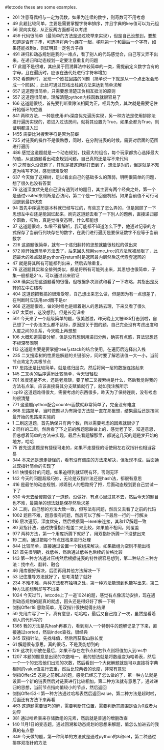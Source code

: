 #letcode
these are some examples.


- 201 注意奇偶相与一定为偶数，如果为连续的数字，则奇数可不用考虑
- 49 此题比较简单，主要是需要掌握字符串排序，并且字典的key值可以为元组
- 56 双向实现，从正反两方面都可以考虑
- 459 代码很简单（最简单的方法是通过枚举来实现），但是自己没想到，要想知道是否有子串，可选择将两个s连在一起，移除第一个和最后一个字符，如果还能找到s，则证明其一定包含子串
- 491 递归和动态规划是我的一难点，看了别人的代码感觉会，自己写又弄不出来。在递归和动态规划一定要注意重复的问题
- 17 此题不是很难，其应属于回溯算法中较简单的一类，需提前定义数字含有的字母，且在遍历时，应该在迭代处进行字符串增加
- 332 看题解时，发现一个欧拉回路的问题（简单说一下就是从一个点出发会形成一个回路），此处可通过压栈出栈的方法来达到简单求解
- 657 这道题很简单，只需要想清楚正负相互抵消的原则
- 557 这道题很简单，理解清楚python内核函数就很容易了
- 166 这道题很绕，首先要判断乘除法相同为正，相异为负，其次就是需要记住开始循环的位置
- 841 两种方法，一种是使用dfs深度优先遍历实现，另一种方法是使用排除法进行遍历实现的，若进入过该房间，就将其设置为True，如果全都为True，则证明都进入过
- 1455 需要比对搜索字符是否为前缀
- 725 对链表的操作不是很熟悉，同时，在分割链表的时候，需要对后面的范围进行遍历
- 486 感觉这道题就是一个动态规划，找最大的组合，每个玩家都贪心选择最大的值，从这道题看出动态规划问题，自己真的还是写不来代码
- 51 之前很久没做题了，其就是被这道题打击到了，想法是对的，但是就是不知道为啥写不对，感觉很难受呀
- 637 今天做了这棵树，足以看出自己的基础多么的薄弱，明明很简单的问题，想了很久也没有答案
- 79 这道深度优先是自己没有遇到过的题目，其主要有两个经典之处，第一个是通过visited来判断是否访问，第二个是一个回退机制，如果当前值不可行可回退到最初状态
- 94 首先中序遍历是本科就已经写过的，有些忘了怎么弄的，但是回顾了一下思想左中右还是能回忆起来，刷完这道题去看了一下别人的题解，直接递归那个函数，哎哟，真是觉得变态啊，什么都能想
- 37 这道题很难，如果不看解析，我可能都不知道怎么下手，他通过记录的方式保存了当前行列块存在的数字，在我们进行遍历是要保证数字不应等于当前数字
- 226 这道题很简单，就有一个递归翻转的思想就能很轻松的做出来
- 572 刚开始想简单方法去了，后来回头想用same_tree的方法就被局限了，此题最大的难点就是python在return时是返回最内层然后迭代嵌套返回的
- 47 就是将其所有可能都列出来，然后去除重复。
- 78 这道题其实和全排列类似，都是将所有可能列出来，其思想也很简单，子集一般都是2^n，可以通过此来验证
- 538 确实没把这道题看的很懂，但根据多次测试和看了一下攻略，其指出是反转的左中右结构
- 404 这道题把我搞的很难受呀，自己想出来怎么做，但是因为有一点想差了，在判断时应该用and而不是or
- 968 这道题很难，做的时候也是顺着别人的思路去理，下来又看了很久
- 617 太菜啦，这没想到，但是长见识啦
- 501 今天来了一个超级简单的题，很美滋滋，昨天晚上又被685打击到啦，自己想了一个办法怎么都不达标，原因是关于图的题，自己完全没有考虑出度和入度之间的关系，今天晚上再想想
- 106 大概知道需要分解，但是没有想到用递归分解，确实有点憨，算法思想还不根深蒂固啊
- 113 这道题主要是要掌握tree与stack的结合使用，在遍历后选择出入栈
- 235 二叉搜索树的性质是解题的关键部分，同时要了解若该值一大一小，当前节点肯定为其根节点
- 117 思路还是比较简单，就是递归层次，然后将同一层的数据连接起来
- 145 二叉树的后序遍历比较简单，今天很轻松
- 701 难度还是不大，还是老规矩，要了解二叉搜索树是什么，然后我觉得我的方法有点笨，应该直接将其分支赋值就行了，就如我注解所示
- lcp19 这道题难得很大，需要考虑的东西很多，昨天为了保持连刷，没有考虑的很清楚
- 771 这道题python配合counter函数就非常简单了，完全没有难度
- 868 思路简单，当时做题以为有简便方法就一直在那里想，结果最后还是按照最开始的思路来实施的
- 1 二刷这道题，首先确保只有两个数，所以需要考虑的因素就很少了
- 2 同样的二刷，然后看了下之前的解题思路做上的，感觉老了呀，知道意思，但总想着简单的方法来实现，最后去看题解那里，都说这几天的题是梦开始的地方，哈哈
- 75 首先这道题是有捷径可走的，如果不走捷径的话使用左右双指针也相当容易
- 344 本来还是想走捷径的，看有没有调库的方法来解决，但发现不成，后面通过双指针简单的实现了
- 141 快慢指针的问题，如果追得到就证明有环，否则无环
- 142 今天的问题超级巧妙，无论是双指针法还是hash法，都很有意思
- 416 是最怕的动态规划，顺着别人的思路捋了捋，后面动态规划要自己尝试一下了
- 530 今天去给傻颉做了一道题，没做好，有点心里过意不去，然后今天的题目也不难，最简单的想法就是保存然后求差
- 24 二刷，自己想的方法大致一致，但写法有问题，然后又去看了之前的代码
- 1002 题目不难，题意很有问题，然后可以了解一下最后一行的一行解决
- 116 层次遍历，深度优先，然后根据同一level来连接，其和117解题一致
- 80 双指针法，通过快慢指针相差二来比较，如果值不相同，则覆盖
- 977 两种方法，第一个用库折腾下就好了，用双指针折腾一下没整出来
- 19 二刷，通过把每个节点压栈来进行处理
- 844 比较简单，直接通过设置一个数组来解决，如果数组为空则不能出栈
- 121 首先很明确，找低谷，然后通过低谷也后续的价格比较
- 143 第一种方法通过压栈然后根据链表的特性很容易想到，第二种结合三种方法：找中点、翻转、融合
- 46 用库很好解决，后面再用其他方法解决一下
- 53 记住推导方法就好了，思考清楚了就好
- 234 不难不难，两种方法都有独特之处，第一种方法能想到也能写出来，第二种方法能想到却写不出来
- 1024 今天过节，letcode上了一道1024的题，感觉有点像活动安排，现在遇到动态规划的题真的就虚，回头还是得好好了解一下啊
- 剑指Offer18 思路简单，用双指针很快就得出结果
- 50 先用库写了一下，真有意思，哈哈哈，最后又自己跑了一次，虽然是看着别人的代码写的
- 1365 我的方法是先hash再暴力，看到别人一个特别牛的题解记录了下来，直接通过sorted，然后index查找，很经典
- 845 双指针法，先找峰值，然后再获取山脉长度
- 61 解题很有意思，真的很巧，不是我能想到的
- 129 这次判断放在最后，如果不存在左节点和右节点则将值加入到res中
- 1207 本题的题意是出现的次数唯一，我的想法就是将数组变为哈希表，然后一个一个的去找他们出现的次数，然后看到一个大佬解题就是可以直接将字典相同的value值进行去重，然后比较两者的长度，非常有意思
- 剑指Offer25 这是之前刷过的题，感觉已经忘了怎么做的了，第一种方法就是设置一个新的链表然后对链表进行比较相加，第二种方法就有意思了，通过递归的思想，当前节点指向值较小的节点，然后返回
- 剑指Offer53-I 第一种方法通过哈希表然后返回value，第二种方法是超时啦，后面还有方法下来再看
- 463 这道题需要很巧的解，需要判断其位置，需要判断其周围是否为0或者为边界
- 381 通过哈希表来存储数组的元素，然后就是普通的增删改查
- 140 11月1日的变态题，通过回溯和动态规划的思想来解题，值怎么加进去的我真的有点懵
- 349 今天做的题，第一种简单的方法就是通过python的&和set，第二种通过排序双指针的方法
